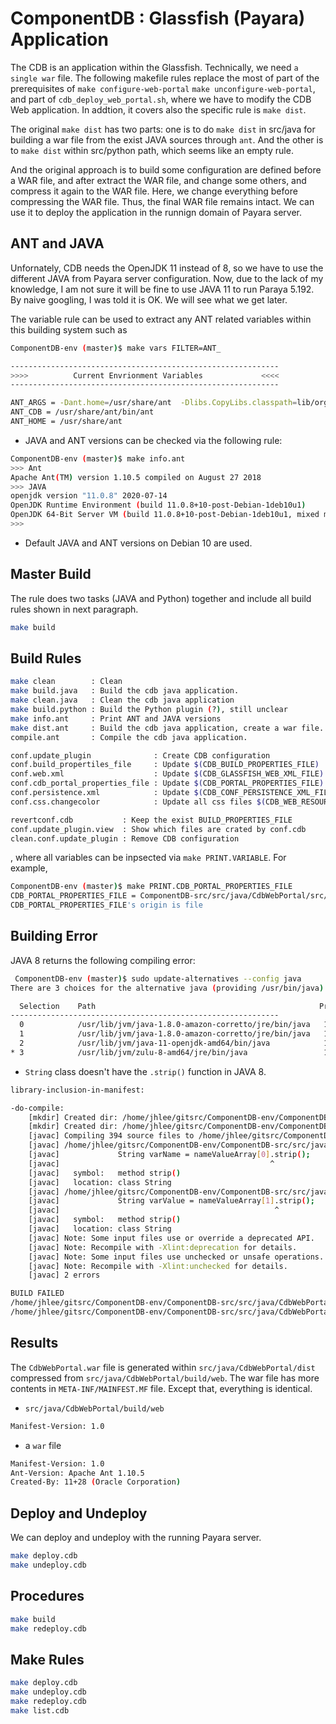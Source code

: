 # ComponentDB : Glassfish (Payara) Application

The CDB is an application within the Glassfish. Technically, we need `a single war` file. The following makefile rules replace the most of part of the prerequisites of `make configure-web-portal` `make unconfigure-web-portal`, and part of `cdb_deploy_web_portal.sh`, where  we have to modify the CDB Web application. In addtion, it covers also the specific rule is `make dist`.

The original `make dist` has two parts: one is to do `make dist` in src/java for building a war file from the exist JAVA sources through `ant`. And the other is to `make dist` within src/python path, which seems like an empty rule.

And the original approach is to build some configuration are defined before a WAR file, and after extract the WAR file, and change some others, and compress it again to the WAR file. Here, we change everything before compressing the WAR file. Thus, the final WAR file remains intact. We can use it to deploy the application in the runnign domain of Payara server.

## ANT and JAVA

Unfornately, CDB needs the OpenJDK 11 instead of 8, so we have to use the different JAVA from Payara server configuration. Now, due to the lack of my knowledge, I am not sure it will be fine to use JAVA 11 to run Paraya 5.192. By naive googling, I was told it is OK. We will see what we get later.

The variable rule can be used to extract any ANT related variables within this building system such as

```bash
ComponentDB-env (master)$ make vars FILTER=ANT_

------------------------------------------------------------
>>>>          Current Envrionment Variables             <<<<
------------------------------------------------------------

ANT_ARGS = -Dant.home=/usr/share/ant  -Dlibs.CopyLibs.classpath=lib/org-netbeans-modules-java-j2seproject-copylibstask.jar
ANT_CDB = /usr/share/ant/bin/ant
ANT_HOME = /usr/share/ant
```

* JAVA and ANT versions can be checked via the following rule:

```bash
ComponentDB-env (master)$ make info.ant
>>> Ant
Apache Ant(TM) version 1.10.5 compiled on August 27 2018
>>> JAVA
openjdk version "11.0.8" 2020-07-14
OpenJDK Runtime Environment (build 11.0.8+10-post-Debian-1deb10u1)
OpenJDK 64-Bit Server VM (build 11.0.8+10-post-Debian-1deb10u1, mixed mode, sharing)
>>>
```

* Default JAVA and ANT versions on Debian 10 are used.

## Master Build

The rule does two tasks (JAVA and Python) together and include all build rules shown in next paragraph.

```bash
make build
```

## Build Rules

```bash
make clean        : Clean
make build.java   : Build the cdb java application.
make clean.java   : Clean the cdb java application
make build.python : Build the Python plugin (?), still unclear
make info.ant     : Print ANT and JAVA versions
make dist.ant     : Build the cdb java application, create a war file.
compile.ant       : Compile the cdb java application.

conf.update_plugin              : Create CDB configuration
conf.build_propertiles_file     : Update $(CDB_BUILD_PROPERTIES_FILE)
conf.web.xml                    : Update $(CDB_GLASSFISH_WEB_XML_FILE)
conf.cdb_portal_properties_file : Update $(CDB_PORTAL_PROPERTIES_FILE)
conf.persistence.xml            : Update $(CDB_CONF_PERSISTENCE_XML_FILE)
conf.css.changecolor            : Update all css files $(CDB_WEB_RESOURCES_CSS_FILES)

revertconf.cdb           : Keep the exist BUILD_PROPERTIES_FILE
conf.update_plugin.view  : Show which files are crated by conf.cdb
clean.conf.update_plugin : Remove CDB configuration
```

, where all variables can be inpsected via `make PRINT.VARIABLE`. For example,

```bash
ComponentDB-env (master)$ make PRINT.CDB_PORTAL_PROPERTIES_FILE
CDB_PORTAL_PROPERTIES_FILE = ComponentDB-src/src/java/CdbWebPortal/src/java/cdb.portal.properties
CDB_PORTAL_PROPERTIES_FILE's origin is file
```

## Building Error

JAVA 8 returns the following compiling error:

```bash
 ComponentDB-env (master)$ sudo update-alternatives --config java
There are 3 choices for the alternative java (providing /usr/bin/java).

  Selection    Path                                                  Priority   Status
------------------------------------------------------------
  0            /usr/lib/jvm/java-1.8.0-amazon-corretto/jre/bin/java   10800262  auto mode
  1            /usr/lib/jvm/java-1.8.0-amazon-corretto/jre/bin/java   10800262  manual mode
  2            /usr/lib/jvm/java-11-openjdk-amd64/bin/java            1111      manual mode
* 3            /usr/lib/jvm/zulu-8-amd64/jre/bin/java                 1804800   manual mode
```

* `String` class doesn't have the `.strip()` function in JAVA 8.

```bash
library-inclusion-in-manifest:

-do-compile:
    [mkdir] Created dir: /home/jhlee/gitsrc/ComponentDB-env/ComponentDB-src/src/java/CdbWebPortal/build/empty
    [mkdir] Created dir: /home/jhlee/gitsrc/ComponentDB-env/ComponentDB-src/src/java/CdbWebPortal/build/generated-sources/ap-source-output
    [javac] Compiling 394 source files to /home/jhlee/gitsrc/ComponentDB-env/ComponentDB-src/src/java/CdbWebPortal/build/web/WEB-INF/classes
    [javac] /home/jhlee/gitsrc/ComponentDB-env/ComponentDB-src/src/java/CdbWebPortal/src/java/gov/anl/aps/cdb/portal/controllers/extensions/ImportHelperMachineDesign.java:606: error: cannot find symbol
    [javac]             String varName = nameValueArray[0].strip();
    [javac]                                               ^
    [javac]   symbol:   method strip()
    [javac]   location: class String
    [javac] /home/jhlee/gitsrc/ComponentDB-env/ComponentDB-src/src/java/CdbWebPortal/src/java/gov/anl/aps/cdb/portal/controllers/extensions/ImportHelperMachineDesign.java:607: error: cannot find symbol
    [javac]             String varValue = nameValueArray[1].strip();
    [javac]                                                ^
    [javac]   symbol:   method strip()
    [javac]   location: class String
    [javac] Note: Some input files use or override a deprecated API.
    [javac] Note: Recompile with -Xlint:deprecation for details.
    [javac] Note: Some input files use unchecked or unsafe operations.
    [javac] Note: Recompile with -Xlint:unchecked for details.
    [javac] 2 errors

BUILD FAILED
/home/jhlee/gitsrc/ComponentDB-env/ComponentDB-src/src/java/CdbWebPortal/nbproject/build-impl.xml:859: The following error occurred while executing this line:
/home/jhlee/gitsrc/ComponentDB-env/ComponentDB-src/src/java/CdbWebPortal/nbproject/build-impl.xml:296: Compile failed; see the compiler error output for details.
```

## Results

The `CdbWebPortal.war` file is generated within `src/java/CdbWebPortal/dist` compressed from `src/java/CdbWebPortal/build/web`. The war file has more contents in `META-INF/MAINFEST.MF` file. Except that, everything is identical.

* `src/java/CdbWebPortal/build/web`

```bash
Manifest-Version: 1.0
```

* a `war` file

```bash
Manifest-Version: 1.0
Ant-Version: Apache Ant 1.10.5
Created-By: 11+28 (Oracle Corporation)
```

## Deploy and Undeploy

We can deploy and undeploy with the running Payara server.

```bash
make deploy.cdb
make undeploy.cdb
```

## Procedures

```bash
make build
make redeploy.cdb
```

## Make Rules

```bash
make deploy.cdb
make undeploy.cdb
make redeploy.cdb
make list.cdb
```
